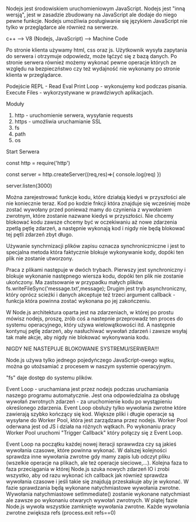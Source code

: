 Nodejs jest środowiskiem uruchomieniowym JavaScript. Nodejs jest "inną wersją", jest w zasadzie zbudowany na JavaScript ale dodaje do niego pewne funkcje. Nodejs umożliwia posługiwanie się językiem JavaScript nie tylko w przeglądarce ale również na serwerze.

c++ --> V8 (Nodejs, JavaScript) --> Machine Code 

Po stronie klienta używamy html, css oraz js. Użytkownik wysyła zapytania do serwera i otrzymuje odpowiedz, może łąćzyć się z bazą danych. Po stronie serwera również możemy wykonać pewne operacje których ze względu na bezpieczństwo czy też wydajność nie wykonamy po stronie klienta w przeglądarce.

Podejście REPL - Read Eval Print Loop - wykonujemy kod podczas pisania.
Execute Files - wykorzystywane w prawdziwych aplikacjach.

Moduły
1. http - uruchomienie serwera, wysyłanie requests
2. https - umożliwia uruchamianie SSL
3. fs
4. path
5. os

Start Serwera

const http = require('http')

const server = http.createServer((req,res)=>{
    console.log(req)
})

server.listen(3000)

Można zarejestrować funkcje kodu, które działają kiedyś w przyszłości ale nie koniecznie teraz. Kod po kodzie fnkcji która znajduje się wcześniej może zostać wywołany przed ponieważ mamy do czynienia z wywołaniem zwrotnym, które zostanie nazwane kiedyś w przyszłości. Nie chcemy blokować kodu zawsze chcemy być w oczekiwaniu aż nowe zdarzenia zpetlą pętlę zdarzeń, a następnie wykonają kod i nigdy nie będą blokować tej pętli zdarzeń zbyt długo. 

Używanie synchrnizacji plików zapisu oznacza synchroniczniczne i jest to specjalna metoda która faktycznie blokuje wykonywanie kody, dopóki ten plik nie zostanie utworzony. 

Praca z plikami następuje w dwóch trybach. Pierwszy jest synchroniczny i blokuje wykonanie następnego wiersza kodu, dopóki ten plik nie zostanie ukończony. Ma zastsowanie w przypadku małych plików.
fs.writeFileSync('message.txt',message);
Drugim jest tryb asynchroniczny, który oprócz scieżki i danych akceptuje też trzeci argument callback - funkcja która powinna zostać wykonana po jej zakończeniu. 

W Node.js architektura oparta jest na zdarzeniach, w której po prostu mówisz nodejs, proszę, zrób coś a nastepnie przeprowadz ten proces do systemu operacyjnego, który używa wielowątkowości itd. A następnie kontynuj pętlę zdarzeń, aby nasłuchiwać wywołań zdarzeń i zawsze wsyłaj tak małe akcje, aby nigdy nie blokować wykonywania kodu. 

NIGDY NIE NASTEPUJE BLOKOWANIE SYSTREMU/SERWERA!!!

Node.js używa tylko jednego pojedyńczego JavaScript-owego wątku, można go utożsamiać z procesem w naszym systemie operacyjnym. 

"fs" daje dostęp do systemu plików.

Event Loop - uruchamiana jest przez nodejs podczas uruchamiania naszego programu automatycznie. Jest ona odpowiedzialna za obsługę wywołań zwrotnych zdarzeń - za uruchomienie kodu po wystąpieniu określonego zdarzenia. Event Loop obsłuży tylko wywołania zwrotne które zawierają szybko kończący się kod. 
Większe pliki i długie operacje są wysyłane do Worker Pool, która jest zarządzana przez nodejs. Worker Pool oderwana jest od JS i działa na różnych wątkach. Po wykonaniu pracy Worker Pool uruchomi "Trigger Callback" który połączy się z Event Loop. 

Event Loop na początku każdej nowej iteracji sprawwdza czy są jakieś wywołania czasowe, które powinna wykonać. W dalszej kolejności sprawdza inne wywołania zwrotne gdy mamy zapis lub odczyt pliku (wszelkie operacje na plikach, ale też operacje sieciowe,...). Kolejna faza to faza przeciągania w której Node.js szuka nowych zdarzeń IO i zrobi wszystko, aby od razu wykonać ich callback jak również sprawdza wywołania czasowe i jeśli takie się znajdują przeskakuje aby je wykonać. W fazie sprawdzania będą wykonane natychmiastowe wywołania zwrotne. Wywołania natychmiastowe setImmediate() zostanie wykonane natychmiast ale zawsze po wykonaniu otwarych wywołań zwrotnych. W piątej fazie Node.js wywoła wszystkie zamknięte wywołania zwrotne. 
Każde wywołania zwrotne zwiększa refs (process.exit refs==0)

